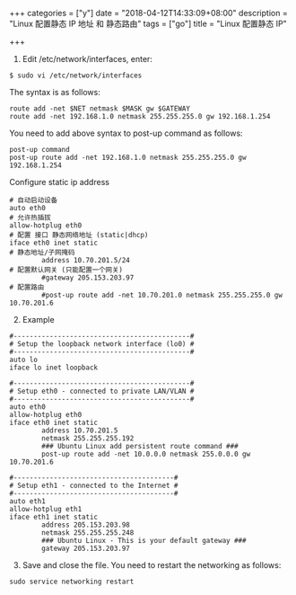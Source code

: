 +++
categories = ["y"]
date = "2018-04-12T14:33:09+08:00"
description = "Linux 配置静态 IP 地址 和 静态路由"
tags = ["go"]
title = "Linux 配置静态 IP"

+++

1. Edit /etc/network/interfaces, enter:

```
$ sudo vi /etc/network/interfaces
```

The syntax is as follows:

```
route add -net $NET netmask $MASK gw $GATEWAY
route add -net 192.168.1.0 netmask 255.255.255.0 gw 192.168.1.254
```

You need to add above syntax to post-up command as follows:

```
post-up command
post-up route add -net 192.168.1.0 netmask 255.255.255.0 gw 192.168.1.254
```


Configure static ip address

```
# 自动启动设备
auto eth0 
# 允许热插拔
allow-hotplug eth0
# 配置 接口 静态网络地址 (static|dhcp)
iface eth0 inet static
# 静态地址/子网掩码
        address 10.70.201.5/24
# 配置默认网关 (只能配置一个网关)        
        #gateway 205.153.203.97
# 配置路由
        #post-up route add -net 10.70.201.0 netmask 255.255.255.0 gw 10.70.201.6        
```

2. Example

```
#--------------------------------------------#
# Setup the loopback network interface (lo0) #
#--------------------------------------------#
auto lo
iface lo inet loopback
 
#--------------------------------------------#
# Setup eth0 - connected to private LAN/VLAN #
#--------------------------------------------# 
auto eth0
allow-hotplug eth0
iface eth0 inet static
        address 10.70.201.5
        netmask 255.255.255.192
        ### Ubuntu Linux add persistent route command ###
        post-up route add -net 10.0.0.0 netmask 255.0.0.0 gw 10.70.201.6
 
#----------------------------------------#
# Setup eth1 - connected to the Internet #
#----------------------------------------#
auto eth1
allow-hotplug eth1
iface eth1 inet static
        address 205.153.203.98
        netmask 255.255.255.248
        ### Ubuntu Linux - This is your default gateway ###
        gateway 205.153.203.97
```

3. Save and close the file. You need to restart the networking as follows:

```
sudo service networking restart
```
